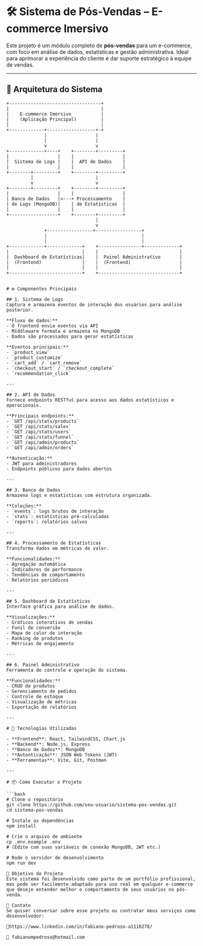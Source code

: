 # 🛠️ Sistema de Pós-Vendas – E-commerce Imersivo

Este projeto é um módulo completo de **pós-vendas** para um e-commerce, com foco em análise de dados, estatísticas e gestão administrativa. Ideal para aprimorar a experiência do cliente e dar suporte estratégico à equipe de vendas.

---

## 📐 Arquitetura do Sistema

```text
+----------------------------------+
|                                  |
|    E-commerce Imersivo           |
|    (Aplicação Principal)         |
|                                  |
+-------------+------------------+-+
              |                  |
              |                  |
              v                  v
+-------------+----+    +--------+---------+
|                  |    |                  |
|  Sistema de Logs |    |  API de Dados    |
|                  |    |                  |
+--------+---------+    +--------+---------+
         |                       |
         v                       v
+--------+---------+    +--------+---------+
|                  |    |                  |
| Banco de Dados   |<---+ Processamento    |
| de Logs (MongoDB)|    | de Estatísticas  |
|                  |    |                  |
+------------------+    +--------+---------+
                                 |
                                 v
              +-----------------+-----------------+
              |                                   |
              |                                   |
+-------------+-------------+    +----------------+-------------+
|                           |    |                              |
|  Dashboard de Estatísticas|    |  Painel Administrativo       |
|  (Frontend)               |    |  (Frontend)                  |
|                           |    |                              |
+---------------------------+    +------------------------------+


# ⚙️ Componentes Principais

## 1. Sistema de Logs
Captura e armazena eventos de interação dos usuários para análise posterior.

**Fluxo de dados:**
- O frontend envia eventos via API
- Middleware formata e armazena no MongoDB
- Dados são processados para gerar estatísticas

**Eventos principais:**
- `product_view`
- `product_customize`
- `cart_add` / `cart_remove`
- `checkout_start` / `checkout_complete`
- `recommendation_click`

---

## 2. API de Dados
Fornece endpoints RESTful para acesso aos dados estatísticos e operacionais.

**Principais endpoints:**
- `GET /api/stats/products`
- `GET /api/stats/sales`
- `GET /api/stats/users`
- `GET /api/stats/funnel`
- `GET /api/admin/products`
- `GET /api/admin/orders`

**Autenticação:**
- JWT para administradores
- Endpoints públicos para dados abertos

---

## 3. Banco de Dados
Armazena logs e estatísticas com estrutura organizada.

**Coleções:**
- `events`: logs brutos de interação
- `stats`: estatísticas pré-calculadas
- `reports`: relatórios salvos

---

## 4. Processamento de Estatísticas
Transforma dados em métricas de valor.

**Funcionalidades:**
- Agregação automática
- Indicadores de performance
- Tendências de comportamento
- Relatórios periódicos

---

## 5. Dashboard de Estatísticas
Interface gráfica para análise de dados.

**Visualizações:**
- Gráficos interativos de vendas
- Funil de conversão
- Mapa de calor de interação
- Ranking de produtos
- Métricas de engajamento

---

## 6. Painel Administrativo
Ferramenta de controle e operação do sistema.

**Funcionalidades:**
- CRUD de produtos
- Gerenciamento de pedidos
- Controle de estoque
- Visualização de métricas
- Exportação de relatórios

---

# 🚀 Tecnologias Utilizadas

- **Frontend**: React, TailwindCSS, Chart.js  
- **Backend**: Node.js, Express  
- **Banco de Dados**: MongoDB  
- **Autenticação**: JSON Web Tokens (JWT)  
- **Ferramentas**: Vite, Git, Postman

---

# 📦 Como Executar o Projeto

```bash
# Clone o repositório
git clone https://github.com/seu-usuario/sistema-pos-vendas.git
cd sistema-pos-vendas

# Instale as dependências
npm install

# Crie o arquivo de ambiente
cp .env.example .env
# (Edite com suas variáveis de conexão MongoDB, JWT etc.)

# Rode o servidor de desenvolvimento
npm run dev

🎯 Objetivo do Projeto
Este sistema foi desenvolvido como parte de um portfólio profissional, mas pode ser facilmente adaptado para uso real em qualquer e-commerce que deseje entender melhor o comportamento de seus usuários no pós-venda.

📮 Contato
Se quiser conversar sobre esse projeto ou contratar meus serviços como desenvolvedor:

💼https://www.linkedin.com/in/fabiano-pedroso-a1110278/

📧 fabianompedroso@hotmail.com